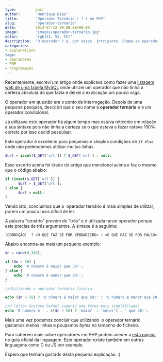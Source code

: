 ```yaml
---
type:         post
author:       "Henrique Dias"
title:        "Operador Ternário ( ? ) em PHP"
slug:         "operador-ternario"
date:         2014-07-22 09:08:08+00:00
image:        "images/operador-ternario.jpg"
color:        "rgb(51, 52, 55)"
description:  "O operador ? é, por vezes, intrigante. Chama-se operador ternário e explicamos para que serve este operador condicional em PHP."
categories:
- Explanations
tags:
- Operadores
- PHP
- Programação
---
```


Recentemente, escrevi um artigo onde explicava como fazer uma [listagem web de uma tabela MySQL](/tutorials/listagem-web-de-uma-tabela-mysql/) onde utilizei um operador que não tinha a certeza absoluta do que fazia e deixei a explicação um pouco vaga.

O operador em questão era o ponto de interrogação. Depois de uma pequena pesquisa, descobri que o seu nome é **operador ternário** e é um operador condicional.

Já utilizava este operador há algum tempo mas estava reticente em relação à sua sintaxe pois não tinha a certeza se o que estava a fazer estava 100% correto por isso decidi pesquisar.

Este operador é excelente para pequenas e simples condições de ```if else``` onde não pretendemos utilizar muitas linhas.

```php
$url = isset($_GET['url']) ? $_GET['url'] : null;
```

Esse excerto acima foi tirado do artigo que mencionei acima e faz o mesmo que o código abaixo:

```php
if (isset($_GET['url']) {
      $url = $_GET['url'];
} else {
      $url = null;
}
```

Vendo isto, concluímos que o  operador ternário é mais simples de utilizar, porém um pouco mais difícil de ler.

A palavra "ternário" provém de "três" e é utilizada neste operador porque este precisa de três argumentos. A sintaxe é a seguinte:

```(CONDIÇÃO)  ? <O QUE FAZ SE FOR VERDADEIRO> : <O QUE FAZ SE FOR FALSO>```

Abaixo encontra-se mais um pequeno exemplo:

```php
$n = rand(0,100);

if ($n > 50) {
    echo 'O número é maior que 50!';
} else {
    echo 'O número é menor que 50!';
}

//Utilizando o operador ternário ficaria:

echo ($n > 50) ? 'O número é maior que 50!' : 'O número é menor que 50!';

//O leitor Gustavo Rafael sugeriu uma forma mais simplificada:
echo 'O número é ' . (($n > 50) ? 'maior' : 'menor') . ' que 50!';
```

Mais uma vez podemos concluir que utilizando  o operador ternário gastamos menos linhas e poupamos *bytes* no tamanho do ficheiro.

Para saberem mais sobre operadores em PHP podem aceder a [esta página](http://br2.php.net/manual/en/language.operators.comparison.php) no guia oficial da linguagem. Este operador existe também em outras linguagens como C ou JS por exemplo.

Espero que tenham gostado desta pequena explicação. :)
